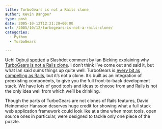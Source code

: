 ```yaml
---
title: TurboGears is not a Rails clone
author: Kevin Dangoor
type: post
date: 2005-10-12T12:21:20+00:00
url: /2005/10/12/turbogears-is-not-a-rails-clone/
categories:
  - Python
  - TurboGears

---
```

Uchi Ogbuji [spotted][1] a Slashdot comment by Ian Bicking explaining why [TurboGears is not a Rails clone][2]. I don&#8217;t think I&#8217;ve come out and said it, but what Ian said sums things up quite well. TurboGears is [every bit as compelling as Rails][3], but it&#8217;s not a clone. It&#8217;s built as an integration of preexisting components, to give you the full front-to-back development stack. We have lots of good tools and ideas to choose from and Rails is not the only idea well from which we&#8217;ll be drinking.

Though the parts of TurboGears are not clones of Rails features, David Heinemeier Hansson deserves huge credit for showing what a full stack web application framework could look like at a time when most tools, open source ones in particular, were designed to tackle only one piece of the puzzle.

 [1]: http://copia.ogbuji.net/blog/2005-10-11/Bicking_on
 [2]: http://developers.slashdot.org/comments.pl?sid=164824&cid=13756986
 [3]: http://www.weiqigao.com/blog/2005/09/26/guys_turbogears_is_every_bit_as_compelling_as_rails.html